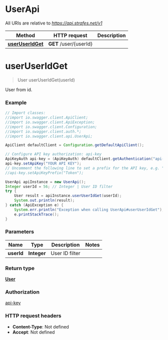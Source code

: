 # UserApi

All URIs are relative to *https://api.strafes.net/v1*

Method | HTTP request | Description
------------- | ------------- | -------------
[**userUserIdGet**](UserApi.md#userUserIdGet) | **GET** /user/{userId} | 


<a name="userUserIdGet"></a>
# **userUserIdGet**
> User userUserIdGet(userId)



User from id.

### Example
```java
// Import classes:
//import io.swagger.client.ApiClient;
//import io.swagger.client.ApiException;
//import io.swagger.client.Configuration;
//import io.swagger.client.auth.*;
//import io.swagger.client.api.UserApi;

ApiClient defaultClient = Configuration.getDefaultApiClient();

// Configure API key authorization: api-key
ApiKeyAuth api-key = (ApiKeyAuth) defaultClient.getAuthentication("api-key");
api-key.setApiKey("YOUR API KEY");
// Uncomment the following line to set a prefix for the API key, e.g. "Token" (defaults to null)
//api-key.setApiKeyPrefix("Token");

UserApi apiInstance = new UserApi();
Integer userId = 56; // Integer | User ID filter
try {
    User result = apiInstance.userUserIdGet(userId);
    System.out.println(result);
} catch (ApiException e) {
    System.err.println("Exception when calling UserApi#userUserIdGet");
    e.printStackTrace();
}
```

### Parameters

Name | Type | Description  | Notes
------------- | ------------- | ------------- | -------------
 **userId** | **Integer**| User ID filter |

### Return type

[**User**](User.md)

### Authorization

[api-key](../README.md#api-key)

### HTTP request headers

 - **Content-Type**: Not defined
 - **Accept**: Not defined

